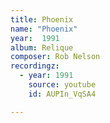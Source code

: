 ```yaml
---
title: Phoenix
name: "Phoenix"
year:  1991
album: Relique
composer: Rob Nelson
recordingz:
  - year: 1991
    source: youtube
    id: AUPIn_VqSA4

---
```


